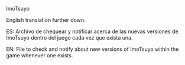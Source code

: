 ImoTsuyo

English translation further down.

ES: Archivo de chequear y notificar acerca de las nuevas versiones de ImoTsuyo dentro del juego cada vez que exista una.

EN: File to check and notify about new versions of ImoTsuyo within the game whenever one exists.
